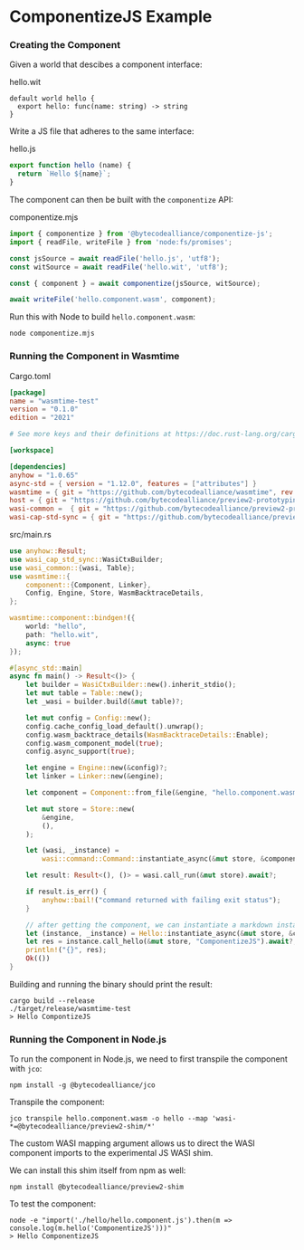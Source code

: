 # ComponentizeJS Example

### Creating the Component

Given a world that descibes a component interface:

hello.wit
```
default world hello {
  export hello: func(name: string) -> string
}
```

Write a JS file that adheres to the same interface:

hello.js
```js
export function hello (name) {
  return `Hello ${name}`;
}
```

The component can then be built with the `componentize` API:

componentize.mjs
```js
import { componentize } from '@bytecodealliance/componentize-js';
import { readFile, writeFile } from 'node:fs/promises';

const jsSource = await readFile('hello.js', 'utf8');
const witSource = await readFile('hello.wit', 'utf8');

const { component } = await componentize(jsSource, witSource);

await writeFile('hello.component.wasm', component);
```

Run this with Node to build `hello.component.wasm`:

```
node componentize.mjs
```

### Running the Component in Wasmtime

Cargo.toml
```toml
[package]
name = "wasmtime-test"
version = "0.1.0"
edition = "2021"

# See more keys and their definitions at https://doc.rust-lang.org/cargo/reference/manifest.html

[workspace]

[dependencies]
anyhow = "1.0.65"
async-std = { version = "1.12.0", features = ["attributes"] }
wasmtime = { git = "https://github.com/bytecodealliance/wasmtime", rev = "299131ae2d6655c49138bfab2c4469650763ef3b", features = ["component-model"] }
host = { git = "https://github.com/bytecodealliance/preview2-prototyping", rev = "dd34a00d4386000cd00071cff18b9e3a12788075" }
wasi-common =  { git = "https://github.com/bytecodealliance/preview2-prototyping", rev = "dd34a00d4386000cd00071cff18b9e3a12788075" }
wasi-cap-std-sync = { git = "https://github.com/bytecodealliance/preview2-prototyping", rev = "dd34a00d4386000cd00071cff18b9e3a12788075" }
```

src/main.rs
```rs
use anyhow::Result;
use wasi_cap_std_sync::WasiCtxBuilder;
use wasi_common::{wasi, Table};
use wasmtime::{
    component::{Component, Linker},
    Config, Engine, Store, WasmBacktraceDetails,
};

wasmtime::component::bindgen!({
    world: "hello",
    path: "hello.wit",
    async: true
});

#[async_std::main]
async fn main() -> Result<()> {
    let builder = WasiCtxBuilder::new().inherit_stdio();
    let mut table = Table::new();
    let _wasi = builder.build(&mut table)?;

    let mut config = Config::new();
    config.cache_config_load_default().unwrap();
    config.wasm_backtrace_details(WasmBacktraceDetails::Enable);
    config.wasm_component_model(true);
    config.async_support(true);

    let engine = Engine::new(&config)?;
    let linker = Linker::new(&engine);

    let component = Component::from_file(&engine, "hello.component.wasm").unwrap();

    let mut store = Store::new(
        &engine,
        (),
    );

    let (wasi, _instance) =
        wasi::command::Command::instantiate_async(&mut store, &component, &linker).await?;

    let result: Result<(), ()> = wasi.call_run(&mut store).await?;

    if result.is_err() {
        anyhow::bail!("command returned with failing exit status");
    }

    // after getting the component, we can instantiate a markdown instance.
    let (instance, _instance) = Hello::instantiate_async(&mut store, &component, &linker).await?;
    let res = instance.call_hello(&mut store, "ComponentizeJS").await?;
    println!("{}", res);
    Ok(())
}
```

Building and running the binary should print the result:

```
cargo build --release
./target/release/wasmtime-test
> Hello CompontizeJS
```

### Running the Component in Node.js

To run the component in Node.js, we need to first transpile the component with `jco`:

```
npm install -g @bytecodealliance/jco
```

Transpile the component:

```
jco transpile hello.component.wasm -o hello --map 'wasi-*=@bytecodealliance/preview2-shim/*'
```

The custom WASI mapping argument allows us to direct the WASI component imports to the experimental JS WASI shim.

We can install this shim itself from npm as well:

```
npm install @bytecodealliance/preview2-shim
```

To test the component:

```
node -e "import('./hello/hello.component.js').then(m => console.log(m.hello('ComponentizeJS')))"
> Hello ComponentizeJS
```
